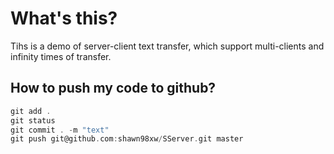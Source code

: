 # What's this?
Tihs is a demo of server-client text transfer, which support multi-clients and infinity times of transfer.


## How to push my code to github? 
```c
git add .
git status
git commit . -m "text"
git push git@github.com:shawn98xw/SServer.git master
```